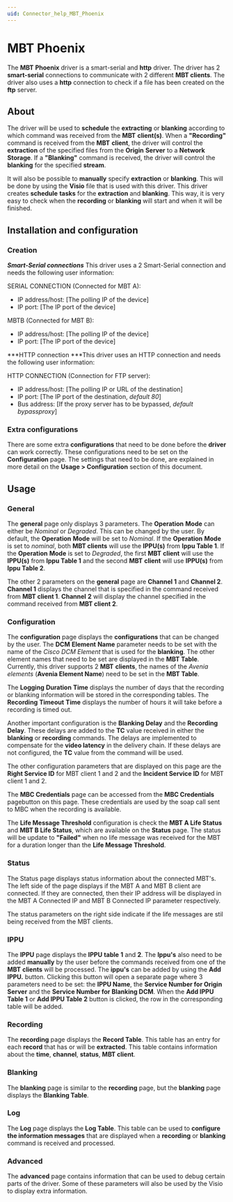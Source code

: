 ```yaml
---
uid: Connector_help_MBT_Phoenix
---
```


# MBT Phoenix

The **MBT** **Phoenix** driver is a smart-serial and **http** driver. The driver has 2 **smart-serial** connections to communicate with 2 different **MBT clients**. The driver also uses a **http** connection to check if a file has been created on the **ftp** server.

## About

The driver will be used to **schedule** the **extracting** or **blanking** according to which command was received from the **MBT** **client(s)**. When a **"Recording"** command is received from the **MBT** **client**, the driver will control the **extraction** of the specified files from the **Origin** **Server** to a **Network** **Storage**. If a **"Blanking"** command is received, the driver will control the **blanking** for the specified **stream**.

It will also be possible to **manually** specify **extraction** or **blanking**. This will be done by using the **Visio** file that is used with this driver. This driver creates **schedule** **tasks** for the **extraction** and **blanking**. This way, it is very easy to check when the **recording** or **blanking** will start and when it will be finished.

## Installation and configuration

### Creation

***Smart-Serial connections***
This driver uses a 2 Smart-Serial connection and needs the following user information:

SERIAL CONNECTION (Connected for MBT A):

- IP address/host: \[The polling IP of the device\]
- IP port: \[The IP port of the device\]

MBTB (Connected for MBT B):

- IP address/host: \[The polling IP of the device\]
- IP port: \[The IP port of the device\]

***HTTP connection
***This driver uses an HTTP connection and needs the following user information:

HTTP CONNECTION (Connection for FTP server):

- IP address/host: \[The polling IP or URL of the destination\]
- IP port: \[The IP port of the destination, *default 80*\]
- Bus address: \[If the proxy server has to be bypassed, *default bypassproxy*\]

### Extra configurations

There are some extra **configurations** that need to be done before the **driver** can work correctly. These configurations need to be set on the **Configuration** page. The settings that need to be done, are explained in more detail on the **Usage \> Configuration** section of this document.

## Usage

### General

The **general** page only displays 3 parameters. The **Operation** **Mode** can either be *Nominal* or *Degraded*. This can be changed by the user. By default, the **Operation** **Mode** will be set to *Nominal*. If the **Operation** **Mode** is set to *nominal*, both **MBT clients** will use the **IPPU(s)** from **Ippu Table 1**. If the **Operation** **Mode** is set to *Degraded*, the first **MBT** **client** will use the **IPPU(s)** from **Ippu Table 1** and the second **MBT** **client** will use **IPPU(s)** from **Ippu Table 2**.

The other 2 parameters on the **general** page are **Channel 1** and **Channel 2**. **Channel 1** displays the channel that is specified in the command received from **MBT client 1**. **Channel** **2** will display the channel specified in the command received from **MBT client 2**.

### Configuration

The **configuration** page displays the **configurations** that can be changed by the user. The **DCM** **Element** **Name** parameter needs to be set with the name of the *Cisco DCM Element* that is used for the **blanking**. The other element names that need to be set are displayed in the **MBT Table**. Currently, this driver supports 2 **MBT** **clients**, the names of the *Avenia elements* (**Avenia Element Name**) need to be set in the **MBT Table**.

The **Logging** **Duration** **Time** displays the number of days that the recording or blanking information will be stored in the corresponding tables. The **Recording** **Timeout** **Time** displays the number of hours it will take before a recording is timed out.

Another important configuration is the **Blanking Delay** and the **Recording Delay**. These delays are added to the **TC** value received in either the **blanking** or **recording** commands. The delays are implemented to compensate for the **video latency** in the delivery chain. If these delays are not configured, the **TC** value from the command will be used.

The other configuration parameters that are displayed on this page are the **Right Service ID** for MBT client 1 and 2 and the **Incident Service ID** for MBT client 1 and 2.

The **MBC Credentials** page can be accessed from the **MBC Credentials** pagebutton on this page. These credentials are used by the soap call sent to MBC when the recording is available.

The **Life Message Threshold** configuration is check the **MBT A Life Status** and **MBT B Life Status**, which are available on the **Status** page. The status will be update to **"Failed"** when no life message was received for the MBT for a duration longer than the **Life Message Threshold**.

### Status

The Status page displays status information about the connected MBT's. The left side of the page displays if the MBT A and MBT B client are connected. If they are connected, then their IP address will be displayed in the MBT A Connected IP and MBT B Connected IP parameter respectively.

The status parameters on the right side indicate if the life messages are stil being received from the MBT clients.

### IPPU

The **IPPU** page displays the **IPPU** **table** **1** and **2**. The **Ippu's** also need to be added **manually** by the user before the commands received from one of the **MBT** **clients** will be processed. The **ippu's** can be added by using the **Add** **IPPU.** button. Clicking this button will open a separate page where 3 parameters need to be set: the **IPPU Name**, the **Service Number for Origin Server** and the **Service Number for Blanking DCM**. When the **Add IPPU Table 1** or **Add IPPU Table 2** button is clicked, the row in the corresponding table will be added.

### Recording

The **recording** page displays the **Record Table**. This table has an entry for each **record** that has or will be **extracted**. This table contains information about the **time**, **channel**, **status**, **MBT client**.

### Blanking

The **blanking** page is similar to the **recording** page, but the **blanking** page displays the **Blanking Table**.

### Log

The **Log** page displays the **Log Table**. This table can be used to **configure the information messages** that are displayed when a **recording** or **blanking** command is received and processed.

### Advanced

The **advanced** page contains information that can be used to debug certain parts of the driver. Some of these parameters will also be used by the Visio to display extra information.
